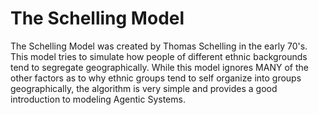 <h1>The Schelling Model</h1>
The Schelling Model was created by Thomas Schelling in the early 70's. This model tries to simulate how people of different ethnic backgrounds tend to segregate geographically. While this model ignores MANY of the other factors as to why ethnic groups tend to self organize into groups geographically, the algorithm is very simple and provides a good introduction to modeling Agentic Systems.